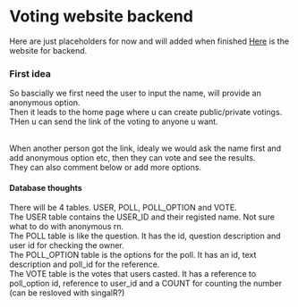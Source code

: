 # Voting website backend
Here are just placeholders for now and will added when finished 
[Here](http://pollie-api.azurewebsites.net/index.html) is the website for backend.


### First idea
So bascially we first need the user to input the name, will provide an anonymous option. <br>
Then it leads to the home page where u can create public/private votings. <br>
THen u can send the link of the voting to anyone u want. <br><br>

When another person got the link, idealy we would ask the name first and add anonymous option etc, then they can vote and see the results.<br>
They can also comment below or add more options. 


#### Database thoughts
There will be 4 tables. USER, POLL, POLL_OPTION and VOTE. <br>
The USER table contains the USER_ID and their registed name. Not sure what to do with anonymous rn.<br>
The POLL table is like the question. It has the id, question description and user id for checking the owner. <br>
The POLL_OPTION table is the options for the poll. It has an id, text description and poll_id for the reference. <br>
The VOTE table is the votes that users casted. It has a reference to poll_option id, reference to user_id and a COUNT for counting the number (can be resloved with singalR?)<br>

